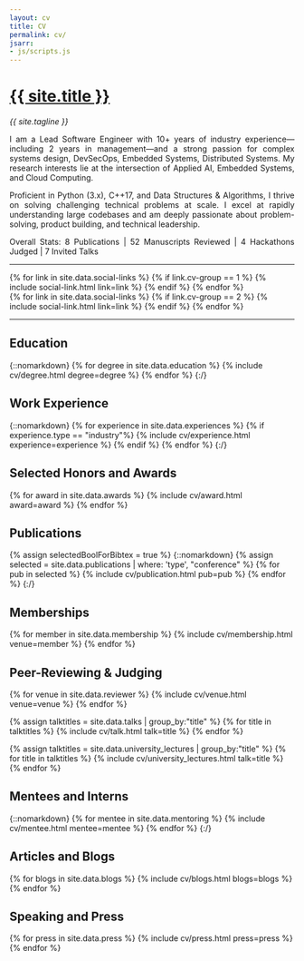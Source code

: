 ```yaml
---
layout: cv
title: CV
permalink: cv/
jsarr:
- js/scripts.js
---
```


<h1 id="cv-title"><a href="{{ site.url }}"> {{ site.title }} </a></h1>

<p id="cv-subtitle"><i> {{ site.tagline }} </i></p>


<div style="text-align: justify;">
    I am a Lead Software Engineer with 10+ years of industry experience—including 2 years in management—and a strong passion for complex systems design, DevSecOps, Embedded Systems, Distributed Systems.
    My research interests lie at the intersection of Applied AI, Embedded Systems, and Cloud Computing.

<p>
    Proficient in Python (3.x), C++17, and Data Structures & Algorithms, I thrive on solving challenging technical problems at scale. 
    I excel at rapidly understanding large codebases and am deeply passionate about problem-solving, product building, and technical leadership.
</p>

<p>
    Overall Stats: 8 Publications | 52  Manuscripts Reviewed | 4 Hackathons Judged | 7 Invited Talks 
</p>

</div>

***

<div class="cv-image-links-wrapper">
	<div class="cv-image-links">
		{% for link in site.data.social-links %}
			{% if link.cv-group == 1 %}
				{% include social-link.html link=link %}
			{% endif %}
		{% endfor %}
	</div>
	<div class="cv-image-links">
		{% for link in site.data.social-links %}
			{% if link.cv-group == 2 %}
				{% include social-link.html link=link %}
			{% endif %}
		{% endfor %}
	</div>
</div>

***

## Education
{::nomarkdown}
{% for degree in site.data.education %}
{% include cv/degree.html degree=degree %}
{% endfor %}
{:/}

## Work Experience
{::nomarkdown}
{% for experience in site.data.experiences %}
{% if experience.type == "industry"%}
{% include cv/experience.html experience=experience %}
{% endif %}
{% endfor %}
{:/}

## Selected Honors and Awards

{% for award in site.data.awards %}
{% include cv/award.html award=award %}
{% endfor %}


## Publications

{% assign selectedBoolForBibtex = true %}
{::nomarkdown}
{% assign selected = site.data.publications | where: 'type', "conference" %}
{% for pub in selected %}
{% include cv/publication.html pub=pub %}
{% endfor %}
{:/}

## Memberships

{% for member in site.data.membership %}
{% include cv/membership.html venue=member %}
{% endfor %}

## Peer-Reviewing & Judging

{% for venue in site.data.reviewer %}
{% include cv/venue.html venue=venue %}
{% endfor %}

{% assign talktitles = site.data.talks | group_by:"title" %}
{% for title in talktitles %}
{% include cv/talk.html talk=title %}
{% endfor %}


{% assign talktitles = site.data.university_lectures | group_by:"title" %}
{% for title in talktitles %}
{% include cv/university_lectures.html talk=title %}
{% endfor %}

## Mentees and Interns

{::nomarkdown}
{% for mentee in site.data.mentoring %}
{% include cv/mentee.html mentee=mentee %}
{% endfor %}
{:/}

## Articles and Blogs

{% for blogs in site.data.blogs %}
{% include cv/blogs.html blogs=blogs %}
{% endfor %}

## Speaking and Press

{% for press in site.data.press %}
{% include cv/press.html press=press %}
{% endfor %}
